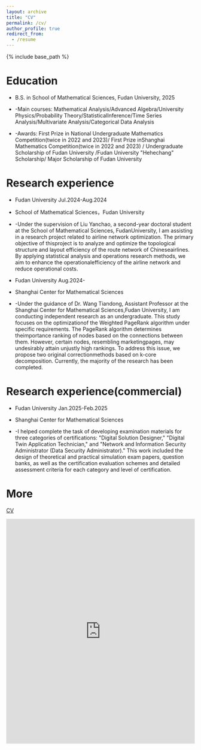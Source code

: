 ```yaml
---
layout: archive
title: "CV"
permalink: /cv/
author_profile: true
redirect_from:
  - /resume
---
```


{% include base_path %}

Education
======
* B.S. in School of Mathematical Sciences, Fudan University, 2025
  
* -Main courses: Mathematical Analysis/Advanced Algebra/University Physics/Probability Theory/StatisticalInference/Time Series Analysis/Multivariate Analysis/Categorical Data Analysis
  
* -Awards: First Prize in National Undergraduate Mathematics Competition(twice in 2022 and 2023)/ First Prize inShanghai Mathematics Competition(twice in 2022 and 2023) / Undergraduate Scholarship of Fudan University /Fudan University "Hehechang" Scholarship/ Major Scholarship of Fudan University

Research experience
======
* Fudan University Jul.2024-Aug.2024

* School of Mathematical Sciences，Fudan University

* -Under the supervision of Liu Yanchao, a second-year doctoral student at the School of Mathematical Sciences, FudanUniversity, I am assisting in a research project related to airline network optimization. The primary objective of thisproject is to analyze and optimize the topological structure and layout efficiency of the route network of Chineseairlines. By applying statistical analysis and operations research methods, we aim to enhance the operationalefficiency of the airline network and reduce operational costs.


* Fudan University Aug.2024-

* Shanghai Center for Mathematical Sciences

* -Under the guidance of Dr. Wang Tiandong, Assistant Professor at the Shanghai Center for Mathematical Sciences,Fudan University, I am conducting independent research as an undergraduate. This study focuses on the optimizationof the Weighted PageRank algorithm under specific requirements. The PageRank algorithm determines theimportance ranking of nodes based on the connections between them. However, certain nodes, resembling marketingpages, may undesirably attain unjustly high rankings. To address this issue, we propose two original correctionmethods based on k-core decomposition. Currently, the majority of the research has been completed.
  
Research experience(commercial)
======
* Fudan University Jan.2025-Feb.2025

* Shanghai Center for Mathematical Sciences

* -I helped complete the task of developing examination materials for three categories of certifications: "Digital
Solution Designer," "Digital Twin Application Technician," and "Network and Information Security Administrator
(Data Security Administrator)." This work included the design of theoretical and practical simulation exam papers,
question banks, as well as the certification evaluation schemes and detailed assessment criteria for each category
and level of certification.

More
======
[CV](https://github.com/firyear/Feiyue.github.io/blob/master/assets/Fudan-Mathematics%20and%20applied%20mathematics-PanFeiyue-English%20cv%20.pdf)
<iframe src="https://docs.google.com/viewer?url=https://github.com/firyear/Feiyue.github.io/blob/master/assets/Fudan-Mathematics%20and%20applied%20mathematics-PanFeiyue-English%20cv%20.pdf&embedded=true" style="width:100%; height:600px;" frameborder="0"></iframe>

